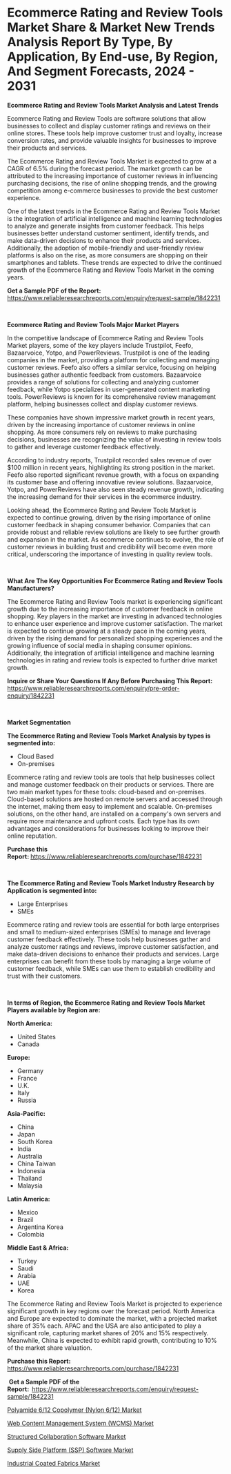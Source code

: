 <p><h1>Ecommerce Rating and Review Tools Market Share & Market New Trends Analysis Report By Type, By Application, By End-use, By Region, And Segment Forecasts, 2024 - 2031</h1></p><p><strong>Ecommerce Rating and Review Tools Market Analysis and Latest Trends</strong></p>
<p><p>Ecommerce Rating and Review Tools are software solutions that allow businesses to collect and display customer ratings and reviews on their online stores. These tools help improve customer trust and loyalty, increase conversion rates, and provide valuable insights for businesses to improve their products and services. </p><p>The Ecommerce Rating and Review Tools Market is expected to grow at a CAGR of 6.5% during the forecast period. The market growth can be attributed to the increasing importance of customer reviews in influencing purchasing decisions, the rise of online shopping trends, and the growing competition among e-commerce businesses to provide the best customer experience. </p><p>One of the latest trends in the Ecommerce Rating and Review Tools Market is the integration of artificial intelligence and machine learning technologies to analyze and generate insights from customer feedback. This helps businesses better understand customer sentiment, identify trends, and make data-driven decisions to enhance their products and services. Additionally, the adoption of mobile-friendly and user-friendly review platforms is also on the rise, as more consumers are shopping on their smartphones and tablets. These trends are expected to drive the continued growth of the Ecommerce Rating and Review Tools Market in the coming years.</p></p>
<p><strong>Get a Sample PDF of the Report:&nbsp;</strong> <a href="https://www.reliableresearchreports.com/enquiry/request-sample/1842231">https://www.reliableresearchreports.com/enquiry/request-sample/1842231</a></p>
<p>&nbsp;</p>
<p><strong>Ecommerce Rating and Review Tools Major Market Players</strong></p>
<p><p>In the competitive landscape of Ecommerce Rating and Review Tools Market players, some of the key players include Trustpilot, Feefo, Bazaarvoice, Yotpo, and PowerReviews. Trustpilot is one of the leading companies in the market, providing a platform for collecting and managing customer reviews. Feefo also offers a similar service, focusing on helping businesses gather authentic feedback from customers. Bazaarvoice provides a range of solutions for collecting and analyzing customer feedback, while Yotpo specializes in user-generated content marketing tools. PowerReviews is known for its comprehensive review management platform, helping businesses collect and display customer reviews.</p><p>These companies have shown impressive market growth in recent years, driven by the increasing importance of customer reviews in online shopping. As more consumers rely on reviews to make purchasing decisions, businesses are recognizing the value of investing in review tools to gather and leverage customer feedback effectively.</p><p>According to industry reports, Trustpilot recorded sales revenue of over $100 million in recent years, highlighting its strong position in the market. Feefo also reported significant revenue growth, with a focus on expanding its customer base and offering innovative review solutions. Bazaarvoice, Yotpo, and PowerReviews have also seen steady revenue growth, indicating the increasing demand for their services in the ecommerce industry.</p><p>Looking ahead, the Ecommerce Rating and Review Tools Market is expected to continue growing, driven by the rising importance of online customer feedback in shaping consumer behavior. Companies that can provide robust and reliable review solutions are likely to see further growth and expansion in the market. As ecommerce continues to evolve, the role of customer reviews in building trust and credibility will become even more critical, underscoring the importance of investing in quality review tools.</p></p>
<p>&nbsp;</p>
<p><strong>What Are The Key Opportunities For Ecommerce Rating and Review Tools Manufacturers?</strong></p>
<p><p>The Ecommerce Rating and Review Tools market is experiencing significant growth due to the increasing importance of customer feedback in online shopping. Key players in the market are investing in advanced technologies to enhance user experience and improve customer satisfaction. The market is expected to continue growing at a steady pace in the coming years, driven by the rising demand for personalized shopping experiences and the growing influence of social media in shaping consumer opinions. Additionally, the integration of artificial intelligence and machine learning technologies in rating and review tools is expected to further drive market growth.</p></p>
<p><strong>Inquire or Share Your Questions If Any Before Purchasing This Report:</strong> <a href="https://www.reliableresearchreports.com/enquiry/pre-order-enquiry/1842231">https://www.reliableresearchreports.com/enquiry/pre-order-enquiry/1842231</a></p>
<p>&nbsp;</p>
<p><strong>Market Segmentation</strong></p>
<p><strong>The Ecommerce Rating and Review Tools Market Analysis by types is segmented into:</strong></p>
<p><ul><li>Cloud Based</li><li>On-premises</li></ul></p>
<p><p>Ecommerce rating and review tools are tools that help businesses collect and manage customer feedback on their products or services. There are two main market types for these tools: cloud-based and on-premises. Cloud-based solutions are hosted on remote servers and accessed through the internet, making them easy to implement and scalable. On-premises solutions, on the other hand, are installed on a company's own servers and require more maintenance and upfront costs. Each type has its own advantages and considerations for businesses looking to improve their online reputation.</p></p>
<p><strong>Purchase this Report:&nbsp;</strong><a href="https://www.reliableresearchreports.com/purchase/1842231">https://www.reliableresearchreports.com/purchase/1842231</a></p>
<p>&nbsp;</p>
<p><strong>The Ecommerce Rating and Review Tools Market Industry Research by Application is segmented into:</strong></p>
<p><ul><li>Large Enterprises</li><li>SMEs</li></ul></p>
<p><p>Ecommerce rating and review tools are essential for both large enterprises and small to medium-sized enterprises (SMEs) to manage and leverage customer feedback effectively. These tools help businesses gather and analyze customer ratings and reviews, improve customer satisfaction, and make data-driven decisions to enhance their products and services. Large enterprises can benefit from these tools by managing a large volume of customer feedback, while SMEs can use them to establish credibility and trust with their customers.</p></p>
<p>&nbsp;</p>
<p><strong>In terms of Region, the Ecommerce Rating and Review Tools Market Players available by Region are:</strong></p>
<p>
    <p> <strong> North America: </strong>
        <ul>
            <li>United States</li>
            <li>Canada</li>
        </ul>
        </p> 
    <p> <strong> Europe: </strong>
        <ul>
            <li>Germany</li>
            <li>France</li>
            <li>U.K.</li>
            <li>Italy</li>
            <li>Russia</li>
        </ul>
        </p> 
    <p> <strong> Asia-Pacific: </strong>
        <ul>
            <li>China</li>
            <li>Japan</li>
            <li>South Korea</li>
            <li>India</li>
            <li>Australia</li>
            <li>China Taiwan</li>
            <li>Indonesia</li>
            <li>Thailand</li>
            <li>Malaysia</li>
        </ul>
        </p> 
    <p> <strong> Latin America: </strong>
        <ul>
            <li>Mexico</li>
            <li>Brazil</li>
            <li>Argentina Korea</li>
            <li>Colombia</li>
        </ul>
        </p> 
    <p> <strong> Middle East & Africa: </strong>
        <ul>
            <li>Turkey</li>
            <li>Saudi</li>
            <li>Arabia</li>
            <li>UAE</li>
            <li>Korea</li>
        </ul>
    </p>
    </p>
<p><p>The Ecommerce Rating and Review Tools Market is projected to experience significant growth in key regions over the forecast period. North America and Europe are expected to dominate the market, with a projected market share of 35% each. APAC and the USA are also anticipated to play a significant role, capturing market shares of 20% and 15% respectively. Meanwhile, China is expected to exhibit rapid growth, contributing to 10% of the market share valuation.</p></p>
<p><strong>Purchase this Report: </strong><a href="https://www.reliableresearchreports.com/purchase/1842231">https://www.reliableresearchreports.com/purchase/1842231</a></p>
<p>&nbsp;<strong>Get a Sample PDF of the Report:&nbsp;&nbsp;</strong><a href="https://www.reliableresearchreports.com/enquiry/request-sample/1842231">https://www.reliableresearchreports.com/enquiry/request-sample/1842231</a></p>
<p><strong></strong></p>
<p><p><a href="https://medium.com/@suepiper766/polyamide-6-12-copolymer-nylon-6-12-market-analysis-and-sze-forecasted-for-period-from-2024-to-ed8944235c07">Polyamide 6/12 Copolymer (Nylon 6/12) Market</a></p><p><a href="https://github.com/joannesouthgate/Market-Research-Report-List-2/blob/main/web-content-management-system-wcms-market.md">Web Content Management System (WCMS) Market</a></p><p><a href="https://github.com/sofayahoo2023/Market-Research-Report-List-3/blob/main/structured-collaboration-software-market.md">Structured Collaboration Software Market</a></p><p><a href="https://github.com/wwwkeltoum/Market-Research-Report-List-2/blob/main/supply-side-platform-ssp-software-market.md">Supply Side Platform (SSP) Software Market</a></p><p><a href="https://medium.com/@suepiper766/industrial-coated-fabrics-market-insights-into-market-cagr-market-trends-and-growth-strategies-63ae65aac6ef">Industrial Coated Fabrics Market</a></p></p>